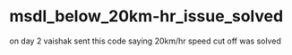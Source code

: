 # msdl_below_20km-hr_issue_solved
on day 2 vaishak sent this code saying 20km/hr speed cut off was solved
